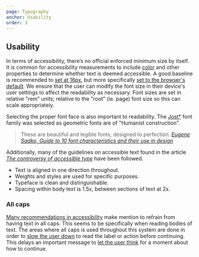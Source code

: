 ```yaml
---
page: Typography
anchor: Usability
order: 3
---
```


## Usability

In terms of accessibility, there’s no official enforced minimum size by itself. It is common for accessibility measurements to include [color](/color#usability) and other properties to determine whether text is deemed accessible. A good baseline is recommended to [set at 16px](https://accessibleweb.com/question-answer/minimum-font-size/), but more specifically [set to the browser's default](https://css-tricks.com/accessible-font-sizing-explained/). We ensure that the user can modify the font size in their device's user settings to affect the readability as necessary. Font sizes are set in relative "rem" units; relative to the "root" (ie. page) font size so this can scale appropriately.

Selecting the proper font face is also important to readability. The [Jost*](https://indestructibletype.com/Jost.html) font family was selected as geometric fonts are of "Humanist construction".

> These are beautiful and legible fonts, designed to perfection. _[Eugene Sadko, Guide to 10 font characteristics and their use in design](https://medium.com/@eugenesadko/guide-to-10-font-characteristics-and-their-use-in-design-b0a07cc66f7)_

Additionally, many of the guidelines on accessible text found in the article _[The controversy of accessible type](https://medium.com/queer-design-club/the-controversy-of-accessible-type-8def04eb8808)_ have been followed.

- Text is aligned in one direction throughout.
- Weights and styles are used for specific purposes.
- Typeface is clean and distinguishable.
- Spacing within body text is 1.5x, between sections of text at 2x.

### All caps
[Many recommendations in accessibility](https://github.com/humanmade/hm-pattern-library/issues/75) make mention to refrain from having text in all caps. This seems to be specifically when reading bodies of text. The areas where all caps is used throughout this system are done in order to [slow the user down](https://www.mity.com.au/blog/writing-readable-content-and-why-all-caps-is-so-hard-to-read) to read the label or action before continuing. This delays an important message to [let the user think](https://www.smashingmagazine.com/2018/01/friction-ux-design-tool/) for a moment about how to continue.
